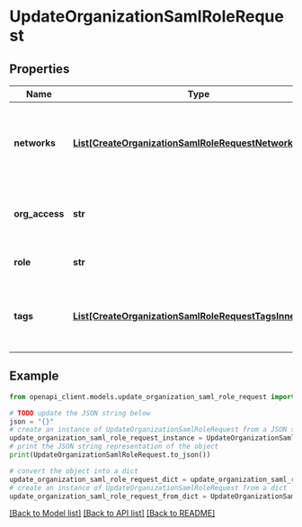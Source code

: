 # UpdateOrganizationSamlRoleRequest


## Properties

Name | Type | Description | Notes
------------ | ------------- | ------------- | -------------
**networks** | [**List[CreateOrganizationSamlRoleRequestNetworksInner]**](CreateOrganizationSamlRoleRequestNetworksInner.md) | The list of networks that the SAML administrator has privileges on | [optional] 
**org_access** | **str** | The privilege of the SAML administrator on the organization | [optional] 
**role** | **str** | The role of the SAML administrator | [optional] 
**tags** | [**List[CreateOrganizationSamlRoleRequestTagsInner]**](CreateOrganizationSamlRoleRequestTagsInner.md) | The list of tags that the SAML administrator has privleges on | [optional] 

## Example

```python
from openapi_client.models.update_organization_saml_role_request import UpdateOrganizationSamlRoleRequest

# TODO update the JSON string below
json = "{}"
# create an instance of UpdateOrganizationSamlRoleRequest from a JSON string
update_organization_saml_role_request_instance = UpdateOrganizationSamlRoleRequest.from_json(json)
# print the JSON string representation of the object
print(UpdateOrganizationSamlRoleRequest.to_json())

# convert the object into a dict
update_organization_saml_role_request_dict = update_organization_saml_role_request_instance.to_dict()
# create an instance of UpdateOrganizationSamlRoleRequest from a dict
update_organization_saml_role_request_from_dict = UpdateOrganizationSamlRoleRequest.from_dict(update_organization_saml_role_request_dict)
```
[[Back to Model list]](../README.md#documentation-for-models) [[Back to API list]](../README.md#documentation-for-api-endpoints) [[Back to README]](../README.md)


